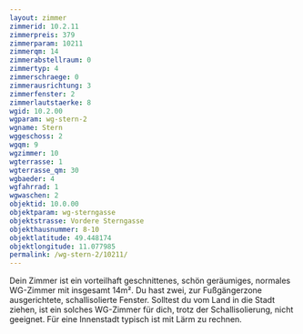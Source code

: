 ```yaml
---
layout: zimmer
zimmerid: 10.2.11
zimmerpreis: 379
zimmerparam: 10211
zimmerqm: 14
zimmerabstellraum: 0
zimmertyp: 4
zimmerschraege: 0
zimmerausrichtung: 3
zimmerfenster: 2
zimmerlautstaerke: 8
wgid: 10.2.00
wgparam: wg-stern-2
wgname: Stern
wggeschoss: 2
wgqm: 9
wgzimmer: 10
wgterrasse: 1
wgterrasse_qm: 30
wgbaeder: 4
wgfahrrad: 1
wgwaschen: 2
objektid: 10.0.00
objektparam: wg-sterngasse
objektstrasse: Vordere Sterngasse
objekthausnummer: 8-10
objektlatitude: 49.448174
objektlongitude: 11.077985
permalink: /wg-stern-2/10211/
---
```

Dein Zimmer ist ein vorteilhaft geschnittenes, schön geräumiges, normales WG-Zimmer mit insgesamt 14m². Du hast zwei, zur Fußgängerzone ausgerichtete, schallisolierte Fenster. Solltest du vom Land in die Stadt ziehen, ist ein solches WG-Zimmer für dich, trotz der Schallisolierung, nicht geeignet. Für eine Innenstadt typisch ist mit Lärm zu rechnen. 